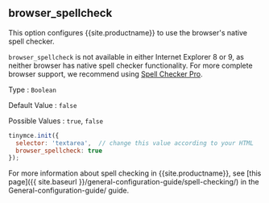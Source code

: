 ## browser_spellcheck

This option configures {{site.productname}} to use the browser's native spell checker.

`browser_spellcheck` is not available in either Internet Explorer 8 or 9, as neither browser has native spell checker functionality. For more complete browser support, we recommend using [Spell Checker Pro]({{site.baseurl}}/plugins/premium/tinymcespellchecker/).

Type
: `Boolean`

Default Value
: `false`

Possible Values
: `true`, `false`

```js
tinymce.init({
  selector: 'textarea',  // change this value according to your HTML
  browser_spellcheck: true
});
```

For more information about spell checking in {{site.productname}}, see [this page]({{ site.baseurl }}/general-configuration-guide/spell-checking/) in the General-configuration-guide/ guide.
